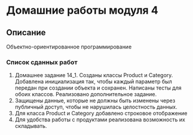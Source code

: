 # Домашние работы модуля 4

## Описание
Объектно-ориентированное программирование

### Список сданных работ
1. Домашнее задание 14_1. Созданы классы Product и Category. Добавлена инициализация так, 
чтобы каждый параметр был передан при создании объекта и сохранен. Написаны тесты для обоих классов. 
Реализовано дополнительное задание.
2. Защищены данные, которые не должны быть изменены через публичный доступ, чтобы не нарушилась целостность данных.
3. Для класса Product и Category добавлено строковое отображение
4. Для удобства работы с продуктами реализована возможность их складывать.